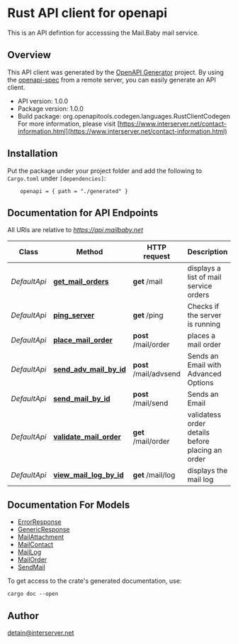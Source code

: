 # Rust API client for openapi

This is an API defintion for accesssing the Mail.Baby mail service.

## Overview

This API client was generated by the [OpenAPI Generator](https://openapi-generator.tech) project.  By using the [openapi-spec](https://openapis.org) from a remote server, you can easily generate an API client.

- API version: 1.0.0
- Package version: 1.0.0
- Build package: org.openapitools.codegen.languages.RustClientCodegen
For more information, please visit [https://www.interserver.net/contact-information.html](https://www.interserver.net/contact-information.html)

## Installation

Put the package under your project folder and add the following to `Cargo.toml` under `[dependencies]`:

```
    openapi = { path = "./generated" }
```

## Documentation for API Endpoints

All URIs are relative to *https://api.mailbaby.net*

Class | Method | HTTP request | Description
------------ | ------------- | ------------- | -------------
*DefaultApi* | [**get_mail_orders**](docs/DefaultApi.md#get_mail_orders) | **get** /mail | displays a list of mail service orders
*DefaultApi* | [**ping_server**](docs/DefaultApi.md#ping_server) | **get** /ping | Checks if the server is running
*DefaultApi* | [**place_mail_order**](docs/DefaultApi.md#place_mail_order) | **post** /mail/order | places a mail order
*DefaultApi* | [**send_adv_mail_by_id**](docs/DefaultApi.md#send_adv_mail_by_id) | **post** /mail/advsend | Sends an Email with Advanced Options
*DefaultApi* | [**send_mail_by_id**](docs/DefaultApi.md#send_mail_by_id) | **post** /mail/send | Sends an Email
*DefaultApi* | [**validate_mail_order**](docs/DefaultApi.md#validate_mail_order) | **get** /mail/order | validatess order details before placing an order
*DefaultApi* | [**view_mail_log_by_id**](docs/DefaultApi.md#view_mail_log_by_id) | **get** /mail/log | displays the mail log


## Documentation For Models

 - [ErrorResponse](docs/ErrorResponse.md)
 - [GenericResponse](docs/GenericResponse.md)
 - [MailAttachment](docs/MailAttachment.md)
 - [MailContact](docs/MailContact.md)
 - [MailLog](docs/MailLog.md)
 - [MailOrder](docs/MailOrder.md)
 - [SendMail](docs/SendMail.md)


To get access to the crate's generated documentation, use:

```
cargo doc --open
```

## Author

detain@interserver.net


